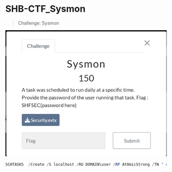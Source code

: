 # SHB-CTF_Sysmon

> Challenge: Sysmon

![Sysmon.png](./images/Sysmon.png)

```ps1
SCHTASKS  /Create /S localhost /RU DOMAIN\user /RP At0micStrong /TN " Atomic "task /TR C:\windows\system32\cmd.exe /SC daily /ST 20:10
```


